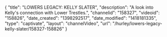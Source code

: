 {
    "title": "LOWERS LEGACY: KELLY SLATER",
    "description": "A look into Kelly's connection with Lower Trestles.",
    "channelid": "158327",
    "videoid": "158826",
    "date_created": "1398292517",
    "date_modified": "1418181335",
    "type": "captivate",
    "layout": "channelVideo",
    "url": "\/hurley\/lowers-legacy-kelly-slater\/158327-158826"
}